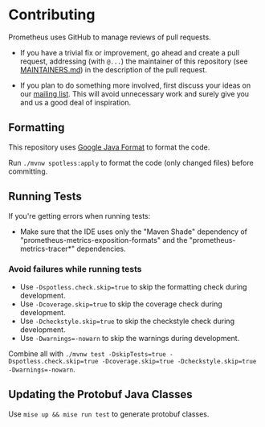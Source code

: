 # Contributing

Prometheus uses GitHub to manage reviews of pull requests.

* If you have a trivial fix or improvement, go ahead and create a pull request,
  addressing (with `@...`) the maintainer of this repository (see
  [MAINTAINERS.md](MAINTAINERS.md)) in the description of the pull request.

* If you plan to do something more involved, first discuss your ideas
  on our [mailing list](https://groups.google.com/forum/?fromgroups#!forum/prometheus-developers).
  This will avoid unnecessary work and surely give you and us a good deal
  of inspiration.

## Formatting

This repository uses [Google Java Format](https://github.com/google/google-java-format) to format the code.

Run `./mvnw spotless:apply` to format the code (only changed files) before committing.

## Running Tests

If you're getting errors when running tests:

- Make sure that the IDE uses only the "Maven Shade" dependency of "prometheus-metrics-exposition-formats" and the "prometheus-metrics-tracer*" dependencies.

### Avoid failures while running tests

- Use `-Dspotless.check.skip=true` to skip the formatting check during development.
- Use `-Dcoverage.skip=true` to skip the coverage check during development.
- Use `-Dcheckstyle.skip=true` to skip the checkstyle check during development.
- Use `-Dwarnings=-nowarn` to skip the warnings during development.

Combine all with `./mvnw test -DskipTests=true -Dspotless.check.skip=true -Dcoverage.skip=true -Dcheckstyle.skip=true -Dwarnings=-nowarn`.

## Updating the Protobuf Java Classes

Use `mise up && mise run test` to generate protobuf classes.

